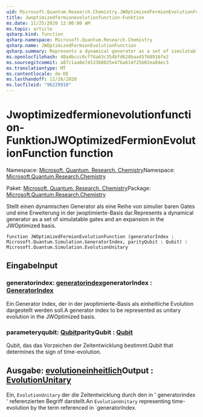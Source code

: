 ```yaml
---
uid: Microsoft.Quantum.Research.Chemistry.JWOptimizedFermionEvolutionFunction
title: Jwoptimizedfermionevolutionfunction-Funktion
ms.date: 11/25/2020 12:00:00 AM
ms.topic: article
qsharp.kind: function
qsharp.namespace: Microsoft.Quantum.Research.Chemistry
qsharp.name: JWOptimizedFermionEvolutionFunction
qsharp.summary: Represents a dynamical generator as a set of simulatable gates and an expansion in the JWOptimized basis.
ms.openlocfilehash: 40a4bccc6cf74a63c354bfd628baa45768916fe2
ms.sourcegitcommit: a87c1aa8e7453360025e47ba614f25b02ea84ec3
ms.translationtype: MT
ms.contentlocale: de-DE
ms.lasthandoff: 11/26/2020
ms.locfileid: "96229918"
---
```

# <a name="jwoptimizedfermionevolutionfunction-function"></a><span data-ttu-id="cf3c8-102">Jwoptimizedfermionevolutionfunction-Funktion</span><span class="sxs-lookup"><span data-stu-id="cf3c8-102">JWOptimizedFermionEvolutionFunction function</span></span>

<span data-ttu-id="cf3c8-103">Namespace: [Microsoft. Quantum. Research. Chemistry](xref:Microsoft.Quantum.Research.Chemistry)</span><span class="sxs-lookup"><span data-stu-id="cf3c8-103">Namespace: [Microsoft.Quantum.Research.Chemistry](xref:Microsoft.Quantum.Research.Chemistry)</span></span>

<span data-ttu-id="cf3c8-104">Paket: [Microsoft. Quantum. Research. Chemistry](https://nuget.org/packages/Microsoft.Quantum.Research.Chemistry)</span><span class="sxs-lookup"><span data-stu-id="cf3c8-104">Package: [Microsoft.Quantum.Research.Chemistry](https://nuget.org/packages/Microsoft.Quantum.Research.Chemistry)</span></span>


<span data-ttu-id="cf3c8-105">Stellt einen dynamischen Generator als eine Reihe von simulier baren Gates und eine Erweiterung in der jwoptimierte-Basis dar.</span><span class="sxs-lookup"><span data-stu-id="cf3c8-105">Represents a dynamical generator as a set of simulatable gates and an expansion in the JWOptimized basis.</span></span>

```qsharp
function JWOptimizedFermionEvolutionFunction (generatorIndex : Microsoft.Quantum.Simulation.GeneratorIndex, parityQubit : Qubit) : Microsoft.Quantum.Simulation.EvolutionUnitary
```


## <a name="input"></a><span data-ttu-id="cf3c8-106">Eingabe</span><span class="sxs-lookup"><span data-stu-id="cf3c8-106">Input</span></span>

### <a name="generatorindex--generatorindex"></a><span data-ttu-id="cf3c8-107">generatorindex: [generatorindex](xref:Microsoft.Quantum.Simulation.GeneratorIndex)</span><span class="sxs-lookup"><span data-stu-id="cf3c8-107">generatorIndex : [GeneratorIndex](xref:Microsoft.Quantum.Simulation.GeneratorIndex)</span></span>

<span data-ttu-id="cf3c8-108">Ein Generator Index, der in der jwoptimierte-Basis als einheitliche Evolution dargestellt werden soll.</span><span class="sxs-lookup"><span data-stu-id="cf3c8-108">A generator index to be represented as unitary evolution in the JWOptimized basis.</span></span>


### <a name="parityqubit--qubit"></a><span data-ttu-id="cf3c8-109">parameteryqubit: [Qubit](xref:microsoft.quantum.lang-ref.qubit)</span><span class="sxs-lookup"><span data-stu-id="cf3c8-109">parityQubit : [Qubit](xref:microsoft.quantum.lang-ref.qubit)</span></span>

<span data-ttu-id="cf3c8-110">Qubit, das das Vorzeichen der Zeitentwicklung bestimmt.</span><span class="sxs-lookup"><span data-stu-id="cf3c8-110">Qubit that determines the sign of time-evolution.</span></span>



## <a name="output--evolutionunitary"></a><span data-ttu-id="cf3c8-111">Ausgabe: [evolutioneinheitlich](xref:Microsoft.Quantum.Simulation.EvolutionUnitary)</span><span class="sxs-lookup"><span data-stu-id="cf3c8-111">Output : [EvolutionUnitary](xref:Microsoft.Quantum.Simulation.EvolutionUnitary)</span></span>

<span data-ttu-id="cf3c8-112">Ein, `EvolutionUnitary` der die Zeitentwicklung durch den in ' generatorindex ' referenzierten Begriff darstellt.</span><span class="sxs-lookup"><span data-stu-id="cf3c8-112">An `EvolutionUnitary` representing time-evolution by the term referenced in \`generatorIndex.</span></span>